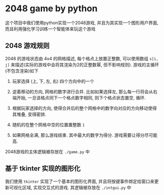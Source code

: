 # 2048 game by python

这个项目中我们使用python实现一个2048游戏, 并且为其实现一个图形用户界面, 而且利用强化学习训练一个智能体来玩这个游戏

## 2048 游戏规则

2048 的游戏状态由 4x4 的网格描述, 每个格点上放置正整数, 可以使用数组 `s[i, j]` 来描述(实际的游戏中会将其渲染为2的正整数幂, 但不影响规则). 游戏的主循环(不包含渲染)如下

1.  玩家选择 (上, 下, 左, 右) 四个方向中的一个
    
2.  逆着移动的方向, 网格的数字进行合并. 比如如果选择左, 那么每一行将会从右端开始, 一旦该格点同下一个格点数字相同, 则下个格点状态置空, 循环.
    
3.  根据玩家选择的方向, 使得合并后的整个网格中的数字向对应的方向移动使得其堆叠, 变得密排.

4.  随机的在整个网格中空的位置置整数 `1`

5.  如果网格全满, 那么游戏结束. 其中最大的数字为得分. 游戏需要让得分尽可能高.

2048游戏的主体逻辑被存放在 `./game.py` 中

## 基于 tkinter 实现的图形化

我们使用 `tkinter` 实现了一个基本的图形化界面, 并且将按键事件绑定给窗口来更新可视化区域, 实现交互式的游戏. 其逻辑被存放在 `./intgui.py` 中



